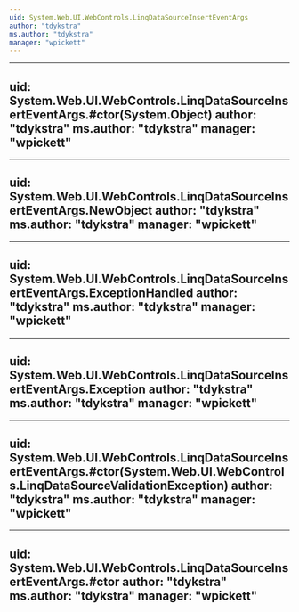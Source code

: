 ```yaml
---
uid: System.Web.UI.WebControls.LinqDataSourceInsertEventArgs
author: "tdykstra"
ms.author: "tdykstra"
manager: "wpickett"
---
```


---
uid: System.Web.UI.WebControls.LinqDataSourceInsertEventArgs.#ctor(System.Object)
author: "tdykstra"
ms.author: "tdykstra"
manager: "wpickett"
---

---
uid: System.Web.UI.WebControls.LinqDataSourceInsertEventArgs.NewObject
author: "tdykstra"
ms.author: "tdykstra"
manager: "wpickett"
---

---
uid: System.Web.UI.WebControls.LinqDataSourceInsertEventArgs.ExceptionHandled
author: "tdykstra"
ms.author: "tdykstra"
manager: "wpickett"
---

---
uid: System.Web.UI.WebControls.LinqDataSourceInsertEventArgs.Exception
author: "tdykstra"
ms.author: "tdykstra"
manager: "wpickett"
---

---
uid: System.Web.UI.WebControls.LinqDataSourceInsertEventArgs.#ctor(System.Web.UI.WebControls.LinqDataSourceValidationException)
author: "tdykstra"
ms.author: "tdykstra"
manager: "wpickett"
---

---
uid: System.Web.UI.WebControls.LinqDataSourceInsertEventArgs.#ctor
author: "tdykstra"
ms.author: "tdykstra"
manager: "wpickett"
---
